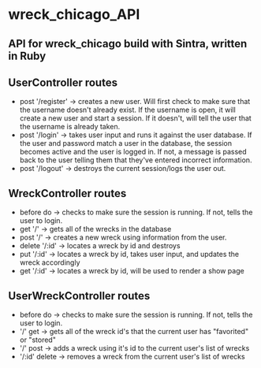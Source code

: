 # wreck_chicago_API

## API for wreck_chicago build with Sintra, written in Ruby

## UserController routes
- post '/register' -> creates a new user. Will first check to make sure that the username doesn't already exist. If the username is open, it will create a new user and start a session. If it doesn't, will tell the user that the username is already taken.
- post '/login' -> takes user input and runs it against the user database. If the user and password match a user in the database, the session becomes active and the user is logged in. If not, a message is passed back to the user telling them that they've entered incorrect information. 
- post '/logout' -> destroys the current session/logs the user out. 

## WreckController routes
- before do -> checks to make sure the session is running. If not, tells the user to login. 
- get '/' -> gets all of the wrecks in the database
- post '/' -> creates a new wreck using information from the user. 
- delete '/:id' -> locates a wreck by id and destroys
- put '/:id' -> locates a wreck by id, takes user input, and updates the wreck accordingly
- get '/:id' -> locates a wreck by id, will be used to render a show page

## UserWreckController routes
- before do -> checks to make sure the session is running. If not, tells the user to login.
- '/' get -> gets all of the wreck id's that the current user has "favorited" or "stored"
- '/' post -> adds a wreck using it's id to the current user's list of wrecks
- '/:id' delete -> removes a wreck from the current user's list of wrecks
